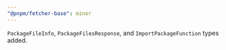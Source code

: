 ```yaml
---
"@pnpm/fetcher-base": minor
---
```


`PackageFileInfo`, `PackageFilesResponse`, and `ImportPackageFunction` types added.
